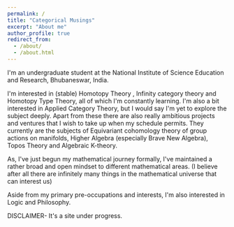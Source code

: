 ```yaml
---
permalink: /
title: "Categorical Musings"
excerpt: "About me"
author_profile: true
redirect_from: 
  - /about/
  - /about.html
---
```

I'm an undergraduate student at the National Institute of Science Education and Research, Bhubaneswar, India. 

I'm interested in (stable) Homotopy Theory , Infinity category theory  and Homotopy Type Theory, all of which I'm constantly learning. I'm also a bit interested in Applied Category Theory, but I would say I'm yet to explore the subject deeply.
Apart from these there are also really ambitious projects and ventures that I wish to take up when my schedule permits. They currently are the subjects of Equivariant cohomology theory of group actions on  manifolds, Higher Algebra (especially Brave New Algebra), Topos Theory and Algebraic K-theory.


As, I've just begun my mathematical journey formally, I've maintained a rather broad and open mindset to different mathematical areas. (I believe after all there are infinitely many things in the mathematical universe that can interest us) 

Aside from my primary pre-occupations and interests, I'm also interested in Logic and Philosophy.

DISCLAIMER- It's a site under progress.
